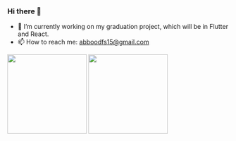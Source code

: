 ### Hi there 👋


<!-- **Abdullah-Ashehry/Abdullah-Ashehry** is a ✨ _special_ ✨ repository because its `README.md` (this file) appears on your GitHub profile. -->


- 🔭 I’m currently working on my graduation project, which will be in Flutter and React.
- 📫 How to reach me: abboodfs15@gmail.com

<!-- ![visitors](https://visitor-badge.glitch.me/badge?page_id=page.id) -->


<img height="180em" src="https://user-images.githubusercontent.com/55896862/157663213-2ee0547a-290e-4e69-8aac-2d9efddcd598.png" />



<img height="180em" src="https://github-readme-stats.vercel.app/api?username=Abdullah-Ashehry&show_icons=true&hide_border=true&&count_private=true&include_all_commits=true" />

